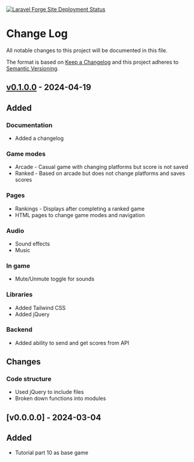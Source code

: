 [![Laravel Forge Site Deployment Status](https://img.shields.io/endpoint?url=https%3A%2F%2Fforge.laravel.com%2Fsite-badges%2F7658f3e7-a4bc-4c1d-96dc-7f1281e3c5c4%3Fdate%3D1%26commit%3D1&style=plastic)](https://forge.laravel.com/servers/733512/sites/2326639)

# Change Log
All notable changes to this project will be documented in this file.

The format is based on [Keep a Changelog](http://keepachangelog.com/)
and this project adheres to [Semantic Versioning](http://semver.org/).

## [v0.1.0.0](https://github.com/sudoist/hoppy-coin/releases/tag/v0.1.0.0) - 2024-04-19

## Added

### Documentation
- Added a changelog

### Game modes
- Arcade - Casual game with changing platforms but score is not saved
- Ranked - Based on arcade but does not change platforms and saves scores

### Pages
- Rankings - Displays after completing a ranked game
- HTML pages to change game modes and navigation

### Audio
- Sound effects
- Music

### In game
- Mute/Unmute toggle for sounds

### Libraries
- Added Tailwind CSS
- Added jQuery

### Backend
- Added ability to send and get scores from API

## Changes

### Code structure
- Used jQuery to include files
- Broken down functions into modules

## [v0.0.0.0] - 2024-03-04

## Added
- Tutorial part 10 as base game
